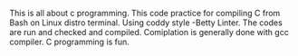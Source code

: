 This is all about c programming. This code practice for compiling C from Bash on Linux distro terminal. Using coddy style -Betty Linter. The codes are run and checked and compiled. Comiplation is generally done with gcc compiler. C programming is fun.
